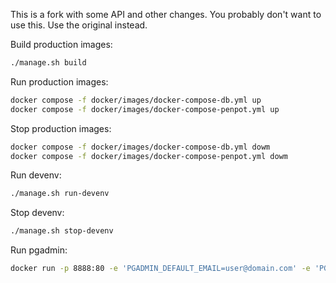 This is a fork with some API and other changes. You probably don't want to use this. Use the original instead.

Build production images:

```bash
./manage.sh build
```

Run production images:

```bash
docker compose -f docker/images/docker-compose-db.yml up
docker compose -f docker/images/docker-compose-penpot.yml up
```

Stop production images:

```bash
docker compose -f docker/images/docker-compose-db.yml dowm
docker compose -f docker/images/docker-compose-penpot.yml dowm
```

Run devenv:

```bash
./manage.sh run-devenv
```

Stop devenv:

```bash
./manage.sh stop-devenv
```


Run pgadmin:

```bash
docker run -p 8888:80 -e 'PGADMIN_DEFAULT_EMAIL=user@domain.com' -e 'PGADMIN_DEFAULT_PASSWORD=penpot' -d dpage/pgadmin4
```


